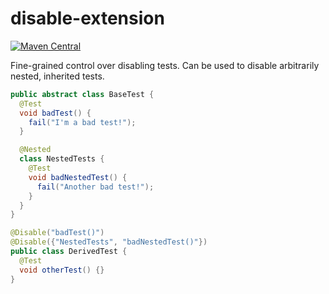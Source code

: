 # disable-extension

[![Maven Central][mvn-img]][mvn-link]

Fine-grained control over disabling tests. Can be used to disable
arbitrarily nested, inherited tests.

````java
public abstract class BaseTest {
  @Test
  void badTest() {
    fail("I'm a bad test!");
  }

  @Nested
  class NestedTests {
    @Test
    void badNestedTest() {
      fail("Another bad test!");
    }
  }
}

@Disable("badTest()")
@Disable({"NestedTests", "badNestedTest()"})
public class DerivedTest {
  @Test
  void otherTest() {}
}
````

[mvn-img]: https://maven-badges.herokuapp.com/maven-central/name.falgout.jeffrey.testing.junit5/disable-extension/badge.svg
[mvn-link]: https://maven-badges.herokuapp.com/maven-central/name.falgout.jeffrey.testing.junit5/disable-extension
